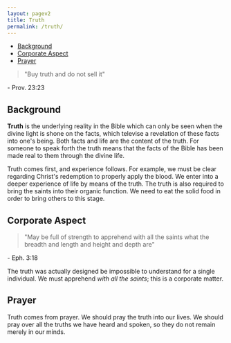 ```yaml
---
layout: pagev2
title: Truth
permalink: /truth/
---
```

- [Background](#background)
- [Corporate Aspect](#corporate-aspect)
- [Prayer](#prayer)

>"Buy truth and do not sell it"

\- Prov. 23:23

## Background

**Truth** is the underlying reality in the Bible which can only be seen when the divine light is shone on the facts, which televise a revelation of these facts into one's being. Both facts and life are the content of the truth. For someone to speak forth the truth means that the facts of the Bible has been made real to them through the divine life.

Truth comes first, and experience follows. For example, we must be clear regarding Christ's redemption to properly apply the blood. We enter into a deeper experience of life by means of the truth. 
The truth is also required to bring the saints into their organic function. We need to eat the solid food in order to bring others to this stage. 

## Corporate Aspect

>"May be full of strength to apprehend with all the saints what the breadth and length and height and depth are"

\- Eph. 3:18

The truth was actually designed be impossible to understand for a single individual. We must apprehend *with all the saints*; this is a corporate matter.

## Prayer

Truth comes from prayer. We should pray the truth into our lives. We should pray over all the truths we have heard and spoken, so they do not remain merely in our minds.